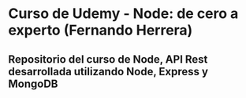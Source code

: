 # Curso de Udemy - Node: de cero a experto (Fernando Herrera)

## Repositorio del curso de Node, API Rest desarrollada utilizando Node, Express y MongoDB
